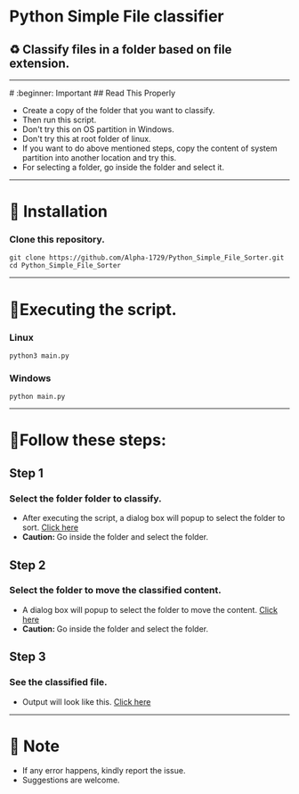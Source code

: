 # Python Simple File classifier

## :recycle: Classify files in a folder based on file extension.

<hr>
<!-- Important -->
# :beginner: Important
## Read This Properly
<ul>
<li>Create  a copy of the folder that you want to classify.
<li>Then run this script.
<li>Don't try this on OS partition in Windows. 
<li>Don't try this at root folder of linux.
<li>If you want to do above mentioned steps, copy the content of system partition into another location and try this.
<li>For selecting a folder, go inside the folder and select it.
</ul>
<hr>
<!-- Installation -->

# :beginner: Installation

### Clone this repository.

```
git clone https://github.com/Alpha-1729/Python_Simple_File_Sorter.git
cd Python_Simple_File_Sorter
```

<hr>

# :beginner:Executing the script.

### Linux

```
python3 main.py
```

### Windows

```
python main.py
```

<hr>

# :beginner:Follow these steps:

## Step 1

### Select the folder folder to classify.

<ul>
<li>After executing the script, a dialog box will popup to select the folder to sort.
<a target="_blank" href="https://raw.githubusercontent.com/Alpha-1729/Python_Simple_File_Sorter/master/src/select.png">Click here</a>
<li><b>Caution: </b> Go inside the folder and select the folder.
</ul>

## Step 2

### Select the folder to move the classified content.

<ul>
<li>A dialog box will popup to select the folder to move the content.
<a target="_blank" href="https://raw.githubusercontent.com/Alpha-1729/Python_Simple_File_Sorter/master/src/move.png">Click here</a>
<li><b>Caution: </b> Go inside the folder and select the folder.
</ul>

## Step 3

### See the classified file.

<ul>
<li>Output will look like this. 
<a target="_blank" href="https://raw.githubusercontent.com/Alpha-1729/Python_Simple_File_Sorter/master/src/output.png">Click here</a>
</ul>
<hr>

# :beginner: Note

-   If any error happens, kindly report the issue.
-   Suggestions are welcome.
